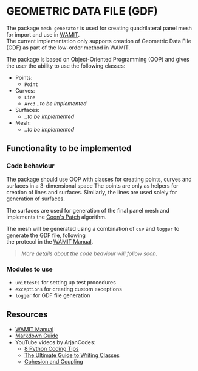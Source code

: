 # GEOMETRIC DATA FILE (GDF)

The package `mesh generator` is used for creating quadrilateral panel mesh for import and use in [WAMIT](https://www.wamit.com/).<br>
The current implementation only supports creation of Geometric Data File (GDF) as part of the low-order method in WAMIT.

The package is based on Object-Oriented Programming (OOP) and gives the user the ability to use the following classes:

- Points:
    - `Point`
- Curves:
    - `Line`
    - `Arc3` *..to be implemented*
- Surfaces:
    - *..to be implemented*
- Mesh:
    - *..to be implemented*

## Functionality to be implemented

### Code behaviour

The package should use OOP with classes for creating points, curves and surfaces in a 3-dimensional space The points are only as helpers for creation of lines and surfaces. Similarly, the lines are used solely for<br>
generation of surfaces.<br>

The surfaces are used for generation of the final panel mesh and implements the [Coon's Patch](https://youtu.be/TM0GM6xhAoI?t=2090) algorithm.

The mesh will be generated using a combination of `csv` and `logger` to generate the GDF file, following<br>
the protecol in the [WAMIT Manual](https://www.wamit.com/manual7.x/v75_manual.pdf).

> *More details about the code beaviour will follow soon.*

### Modules to use

- `unittests` for setting up test procedures
- `exceptions` for creating custom exceptions
- `logger` for GDF file generation

## Resources

- [WAMIT Manual](https://www.wamit.com/manual7.x/v75_manual.pdf)
- [Markdown Guide](https://www.markdownguide.org/basic-syntax/)
- YouTube videos by ArjanCodes:
    - [8 Python Coding Tips](https://www.youtube.com/watch?v=woIkysZytSs)
    - [The Ultimate Guide to Writing Classes](https://www.youtube.com/watch?v=lX9UQp2NwTk)
    - [Cohesion and Coupling](https://www.youtube.com/watch?v=eiDyK_ofPPM)
